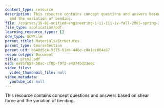 ```yaml
---
content_type: resource
description: This resource contains concept questions and answers based on shear force
  and the variation of bending.
file: /courses/16-01-unified-engineering-i-ii-iii-iv-fall-2005-spring-2006/ea85f65850accf0bf9f2a4374bd23e0c_prsm2.pdf
file_type: application/pdf
learning_resource_types: []
ocw_type: OCWFile
parent_title: Materials/Structures
parent_type: CourseSection
parent_uid: b640d5c4-9375-61ab-448e-c8a1ec804a97
resourcetype: Document
title: prsm2.pdf
uid: ea85f658-50ac-cf0b-f9f2-a4374bd23e0c
video_files:
  video_thumbnail_file: null
video_metadata:
  youtube_id: null
---
```

This resource contains concept questions and answers based on shear force and the variation of bending.